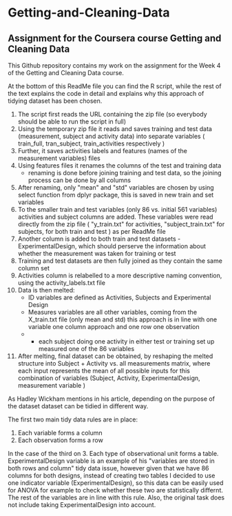 # Getting-and-Cleaning-Data
## Assignment for the Coursera course Getting and Cleaning Data

This Github repository contains my work on the assignment for the Week 4 of the Getting and Cleaning Data course.

At the bottom of this ReadMe file you can find the R script, while the rest of the text explains the code in detail and explains why this approach of tidying dataset has been chosen.

1. The script first reads the URL containing the zip file (so everybody should be able to run the script in full)
2. Using the temporary zip file it reads and saves training and test data (measurement, subject and activity data) into separate variables ( train_full, tran_subject, train_activities respectively )
3. Further, it saves activities labels and features (names of the measurement variables) files
4. Using features files it renames the columns of the test and training data
    * renaming is done before joining training and test data, so the joining process can be done by all columns
5. After renaming, only "mean" and "std" variables are chosen by using select function from dplyr package, this is saved in new train and set variables
6. To the smaller train and test variables (only 86 vs. initial 561 variables) activities and subject columns are added. These variables were read directly from the zip file ( "y_train.txt" for activities, "subject_train.txt" for subjects, for both train and test ) as per ReadMe file
7. Another column is added to both train and test datasets - ExperimentalDesign, which should perserve the information about whether the measurement was taken for training or test
8. Training and test datasets are then fully joined as they contain the same column set
9. Activities column is relabelled to a more descriptive naming convention, using the activity_labels.txt file
10. Data is then melted:
    * ID variables are defined as Activities, Subjects and Experimental Design
    * Measures variables are all other variables, coming from the X_train.txt file (only mean and std)
    this approach is in line with one variable one column approach and one row one observation
    * - each subject doing one activity in either test or training set up measured one of the 86 variables
11. After melting, final dataset can be obtained, by reshaping the melted structure into Subject + Activity vs. all measurements matrix, where each input represents the mean of all possible inputs for this combination of variables (Subject, Activity, ExperimentalDesign, measurement variable )

As Hadley Wickham mentions in his article, depending on the purpose of the dataset dataset can be tidied in different way. 

The first two main tidy data rules are in place:
1. Each variable forms a column
2. Each observation forms a row

In the case of the third on
3. Each type of observational unit forms a table.
ExperimentalDesign variable is an example of his "variables are stored in both rows and column" tidy data issue, however given that we have 86 columns for both designs, instead of creating two tables I decided to use one indicator variable (ExperimentalDesign), so this data can be easily used for ANOVA for example to check whether these two are statistically differnt.
The rest of the variables are in line with this rule. Also, the original task does not include taking ExperimentalDesign into account.


